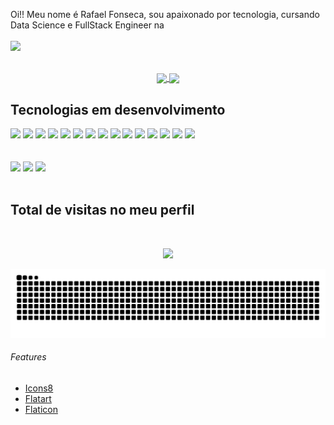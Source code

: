 Oi!! Meu nome é Rafael Fonseca, sou apaixonado por tecnologia, cursando Data Science e FullStack Engineer na <br> <br> <img src="https://upload.wikimedia.org/wikipedia/commons/6/6c/Codecademy.svg" /> 
 <br> <br>
 
<p align="center">
  <a href="https://github.com/triskler/github-readme-stats">
    <img
      align="center"
      src="https://github-readme-stats.vercel.app/api/top-langs/?username=triskler&layout=compact&langs_count=7&theme=dracula"
    />
  </a>
  <a href="https://github.com/triskler/github-readme-stats">
    <img
      align="center"
      height="165"
      src="https://github-readme-stats.vercel.app/api?username=triskler&show_icons=true&theme=dracula&include_all_commits=true&count_private=true"
    />
  </a>
</p>
  






## Tecnologias em desenvolvimento
<div>
 <img height="45em" src="https://user-images.githubusercontent.com/88354341/142721080-aff10711-8598-4e9a-9fbb-0aa23f85b072.png" />
 <img height="45em" src="https://user-images.githubusercontent.com/88354341/142721192-e5b70c10-d72c-4b49-9129-4076cc8ec210.png" /> 
 <img height="40em" src="https://cdn.jsdelivr.net/gh/devicons/devicon/icons/jupyter/jupyter-original-wordmark.svg" /> 
 <img height="45em" src="https://user-images.githubusercontent.com/88354341/142721277-1e299101-1290-4707-a555-dcadc0a04d81.png" /> 
 <img height="42em" src="https://cdn.jsdelivr.net/gh/devicons/devicon/icons/vscode/vscode-original-wordmark.svg" />
 <img height="45em" src="https://user-images.githubusercontent.com/88354341/142721365-3e1b8a8f-92a2-45ac-b1bf-2372a179c1c9.png" />
 <img height="45em" src="https://user-images.githubusercontent.com/88354341/142721791-e456e3e5-89fb-46ea-a9cd-52bec1dd8d76.png" />
 <img height="45em" src="https://img.icons8.com/color/48/000000/javascript--v2.png" />
 <img height="45em" src="https://user-images.githubusercontent.com/88354341/142722531-0d2e8b81-535a-4614-8956-df24df1cc7e3.png" />
 <img height="40em" src="https://upload.wikimedia.org/wikipedia/commons/3/3f/Git_icon.svg" />
 <img height="40em" src="https://user-images.githubusercontent.com/88354341/144519917-f39be6fc-af42-4509-ad19-2eda1cffedc7.png" />
 <img height="45em" src="https://cdn.jsdelivr.net/gh/devicons/devicon/icons/canva/canva-original.svg" />
 <img height="45em" src="https://user-images.githubusercontent.com/88354341/145474961-2107b336-c665-4c19-a99c-9998e6d1dfad.png" />
 <img height="45em" src="https://pandas.pydata.org/static/img/favicon_white.ico" />
 <img height="45em" src="https://user-images.githubusercontent.com/88354341/145476786-f8aec111-d310-4479-88a6-b107294124e6.png" />
</div>

<br>
<br>

<div> 
  <a href = "mailto:contatofonseca.wutang@gmail.com"><img height="40em" src="https://user-images.githubusercontent.com/88354341/142720947-15e7a442-7ee6-48ab-847d-5bd22a384c2b.png" target="_blank"></a>
  <a href="https://www.linkedin.com/in/rafael-fonseca-6574822a" target="_blank"><img height="40em" src="https://user-images.githubusercontent.com/88354341/142720989-18904c87-b15c-4df9-83a1-c2062dd8f100.png" target="_blank"></a>
  <a href="https://www.codecademy.com/profiles/Triskler" target="_blank"><img height="40em" src="https://user-images.githubusercontent.com/88354341/142732566-d886ee3e-c5b5-4189-8e00-b44ce61093b4.png" target="_blank"/></a>
 </div>
 
 <br>
 
 <p align="center"> 

 ## Total de visitas no meu perfil 
 <br>
  
 <p align="center"> 
   <img alingn="center" src="https://profile-counter.glitch.me/triskler/count.svg" />
 </p>

 </p>
 



 ![Snake animation](https://github.com/triskler/triskler/blob/output/github-contribution-grid-snake.svg)
  
  <footer>
    <h6> Features </h6>
      <ul>    
        <li><a href="https://icons8.com/icon/tGvHBPJaKqEd/javascript" target="_blank">Icons8</a></li>
        <li><a href="https://www.iconfinder.com/Flatart" target="_blank">Flatart</a></li>
        <li><a href="https://www.flaticon.com" target="_blank">Flaticon</a></li>
  </footer>


<!---
triskler/triskler is a ✨ special ✨ repository because its `README.md` (this file) appears on your GitHub profile.
You can click the Preview link to take a look at your changes.
--->


